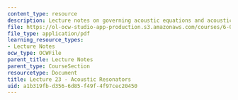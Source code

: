 ```yaml
---
content_type: resource
description: Lecture notes on governing acoustic equations and acoustic resonators.
file: https://ol-ocw-studio-app-production.s3.amazonaws.com/courses/6-013-electromagnetics-and-applications-fall-2005/a1b319fbd3566d85f49f4f97cec20450_lec23.pdf
file_type: application/pdf
learning_resource_types:
- Lecture Notes
ocw_type: OCWFile
parent_title: Lecture Notes
parent_type: CourseSection
resourcetype: Document
title: Lecture 23 - Acoustic Resonators
uid: a1b319fb-d356-6d85-f49f-4f97cec20450
---
```

